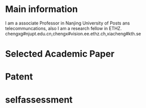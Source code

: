 # Main information
  I am a associate Professor in Nanjing University of Posts ans telecommuncations, also I am a research fellow in ETHZ.
  chengxg#njupt.edu.cn,chengx#vision.ee.ethz.ch,xiacheng#kth.se
# Selected Academic Paper

# Patent

# selfassessment


